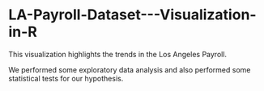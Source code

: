# LA-Payroll-Dataset---Visualization-in-R


This visualization highlights the trends in the Los Angeles Payroll. 

We performed some exploratory data analysis and also performed some statistical tests for our hypothesis.
